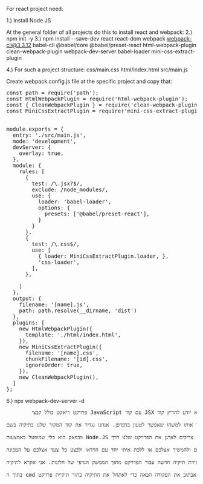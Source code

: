 For react project need:

1.) Install Node.JS

At the general folder of all projects do this to install react and webpack:
2.) npm init -y
3.) npm install --save-dev react react-dom webpack webpack-cli@3.3.12 babel-cli @babel/core @babel/preset-react html-webpack-plugin clean-webpack-plugin webpack-dev-server babel-loader mini-css-extract-plugin

4.) For such a project structure:
css/main.css
html/index.html
src/main.js

Create webpack.config.js file at the specific project and copy that:
<pre>
const path = require('path');
const HtmlWebpackPlugin = require('html-webpack-plugin');
const { CleanWebpackPlugin } = require('clean-webpack-plugin');
const MiniCssExtractPlugin = require('mini-css-extract-plugin');


module.exports = {
  entry: './src/main.js',
  mode: 'development',
  devServer: {
    overlay: true,
  },
  module: {
    rules: [      
      {
        test: /\.jsx?$/,
        exclude: /node_modules/,
        use: {
          loader: 'babel-loader',
          options: {
            presets: ['@babel/preset-react'],
          }
        }
      },
      {
        test: /\.css$/,
        use: [
          { loader: MiniCssExtractPlugin.loader, },
          'css-loader',
        ],
      },
      
    ]
  },
  output: {
    filename: '[name].js',
    path: path.resolve(__dirname, 'dist')
  },
  plugins: [
    new HtmlWebpackPlugin({
      template: './html/index.html',
    }),
    new MiniCssExtractPlugin({
      filename: '[name].css',
      chunkFilename: '[id].css',
      ignoreOrder: true,
    }),
    new CleanWebpackPlugin(),
  ]
};
</pre>

6.) npx webpack-dev-server -d
<pre>
        פרויקט ריאקט כולל קבצי JavaScript עם קוד JSX בתוכם. הבעיה היא שדפדפן לא יודע להריץ קוד JSX ולכן אנחנו צריכים להפוך את קוד ה JSX לקוד JavaScript רגיל שדפדפן יכול להבין לפני שנוכל לטעון את הדף שלנו בדפדפן. הכלי שהופך קוד JSX לקוד JavaScript רגיל נקרא Babel והדרך המקובלת להשתמש בו היא באמצעות כלי אחר שנקרא Webpack.

הכלי וובפאק הוא כלי בניה לפרויקט שלוקח קוד מקור והופך אותו למשהו שאפשר לטעון בדפדפן. אנחנו נגדיר את קוד המקור שלנו בתיקיה בשם src ונבקש מ webpack לבנות עבורנו את הפרויקט ולשים אותו בסוף בתוך תיקיה שנקראת dist. במהלך הפיתוח נעבוד עם כלי בשם webpack-dev-server כדי שלא נצטרך לבנות כל פעם מחדש את הפרויקט ונוכל לעבוד בצורה שוטפת.

וובפאק הוא כלי שמופעל באמצעות Node.JS ולכן בשביל לעבוד עם וובפאק אנחנו צריכים לארגן את הפרויקט שלנו דרך Node. אני אראה כאן בקצרה את השלבים לבניית פרויקט וובפאק פשוט עבור ריאקט. למידע נוסף ומעמיק יותר על וובפאק אני ממליץ לצפות בהזדמנות בקורס Webpack שיש לנו כאן באתר.

בתיקיית הדוגמאות תוכלו למצוא את התבנית לפרויקט ריק שאני בונה כאן בוידאו. מוזמנים להוריד את הדוגמא משם ולהמשיך אצלכם או ללכת איתי יחד עם הוידאו ולבצע כל צעד אצלכם על המכונה.

נתחיל ביצירת תיקיה חדשה עבור הפרויקט מתוך הממשק הגרפי של חלונות. אני אקרא לתיקיה react-course. אתם יכולים לבחור כל שם ובלבד שיהיה ייחודי עבורכם (אל תקחו משהו גנרי כמו react או webpack). לאחר מכן אפתח cmd בתוך תיקיה זו.

בתוך ה cmd אכתוב את הפקודה הבאה כדי לאתחל את התיקיה בתור תיקיית פרויקט Node:
    </pre>
